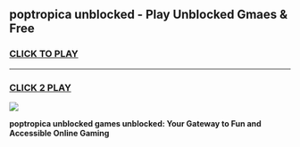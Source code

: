
## poptropica unblocked - Play Unblocked Gmaes & Free
<h3>
<a href="https://news.freeplayer.one?title=poptropica_unblocked&ref=16F">CLICK TO PLAY</a></h3>
<hr>

<h3>
<a href="https://news.freeplayer.one?title=poptropica_unblocked&ref=16F">CLICK 2 PLAY</a>
  
</h3>

<a href="https://news.freeplayer.one?title=poptropica_unblocked&ref=16F/"><img src="https://clearcache.store/games.png"></a>


**poptropica unblocked games unblocked: Your Gateway to Fun and Accessible Online Gaming**
